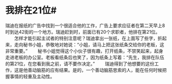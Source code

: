 # 我排在21位#
瑞迪在报纸的广告中找到一个很适合他的工作，广告上要求应征者在第二天早上8时到达42街的一个地方。瑞迪赶到时，前面已有20个求职者，他排在第21位。 
　　怎样才能引起主试者的特别注意呢？瑞迪拿出一张纸，在上面写了些字，折起来，走向秘书小姐，恭敬地对她说：“小姐，请马上把这张纸条交给你的老板，这非常重要。” 
　　秘书小姐觉得这个小伙子很有趣，打开纸条，不禁笑起来，起身走进老板的办公室。老板看纸条后也笑了，因为纸条上写着：“先生，我排在队伍的第21位，在您看到我之前，请不要作决定。” 
　　瑞迪得到了他想要的这份工作，这是他善动脑筋的应有结果。是的，一个善动脑筋思索的人，能在任何时候把握事情的轻重及主动性。


